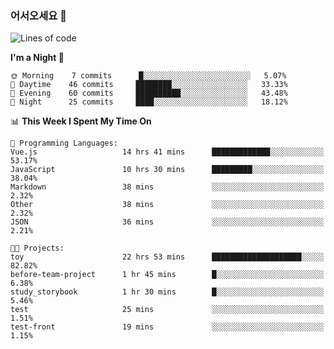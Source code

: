### 어서오세요 👋

<!--START_SECTION:waka-->
![Lines of code](https://img.shields.io/badge/From%20Hello%20World%20I%27ve%20Written-5.5%20million%20lines%20of%20code-blue)

**I'm a Night 🦉** 

```text
🌞 Morning    7 commits      █░░░░░░░░░░░░░░░░░░░░░░░░   5.07% 
🌆 Daytime    46 commits     ████████░░░░░░░░░░░░░░░░░   33.33% 
🌃 Evening    60 commits     ██████████░░░░░░░░░░░░░░░   43.48% 
🌙 Night      25 commits     ████░░░░░░░░░░░░░░░░░░░░░   18.12%

```


📊 **This Week I Spent My Time On** 

```text
💬 Programming Languages: 
Vue.js                   14 hrs 41 mins      █████████████░░░░░░░░░░░░   53.17% 
JavaScript               10 hrs 30 mins      █████████░░░░░░░░░░░░░░░░   38.04% 
Markdown                 38 mins             ░░░░░░░░░░░░░░░░░░░░░░░░░   2.32% 
Other                    38 mins             ░░░░░░░░░░░░░░░░░░░░░░░░░   2.32% 
JSON                     36 mins             ░░░░░░░░░░░░░░░░░░░░░░░░░   2.21%

🐱‍💻 Projects: 
toy                      22 hrs 53 mins      ████████████████████░░░░░   82.82% 
before-team-project      1 hr 45 mins        █░░░░░░░░░░░░░░░░░░░░░░░░   6.38% 
study_storybook          1 hr 30 mins        █░░░░░░░░░░░░░░░░░░░░░░░░   5.46% 
test                     25 mins             ░░░░░░░░░░░░░░░░░░░░░░░░░   1.51% 
test-front               19 mins             ░░░░░░░░░░░░░░░░░░░░░░░░░   1.15%

```


<!--END_SECTION:waka-->
